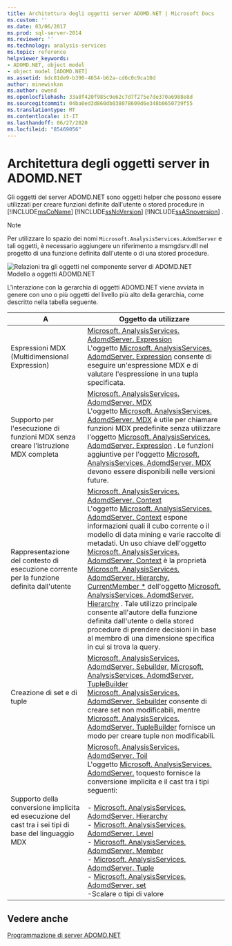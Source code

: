 ```yaml
---
title: Architettura degli oggetti server ADOMD.NET | Microsoft Docs
ms.custom: ''
ms.date: 03/06/2017
ms.prod: sql-server-2014
ms.reviewer: ''
ms.technology: analysis-services
ms.topic: reference
helpviewer_keywords:
- ADOMD.NET, object model
- object model [ADOMD.NET]
ms.assetid: bdc81de9-b390-4654-b62a-cd6c0c9ca10d
author: minewiskan
ms.author: owend
ms.openlocfilehash: 33a8f420f985c9e62c7d7f275e7de370a6988e8d
ms.sourcegitcommit: 04ba0ed3d860db038078609d6e348b0650739f55
ms.translationtype: MT
ms.contentlocale: it-IT
ms.lasthandoff: 06/27/2020
ms.locfileid: "85469056"
---
```

# <a name="adomdnet-server-object-architecture"></a>Architettura degli oggetti server in ADOMD.NET
  Gli oggetti del server ADOMD.NET sono oggetti helper che possono essere utilizzati per creare funzioni definite dall'utente o stored procedure in [!INCLUDE[msCoName](../../includes/msconame-md.md)] [!INCLUDE[ssNoVersion](../../includes/ssnoversion-md.md)] [!INCLUDE[ssASnoversion](../../includes/ssasnoversion-md.md)] .  
  
> [!NOTE]  
>  Per utilizzare lo spazio dei nomi `Microsoft.AnalysisServices.AdomdServer` e tali oggetti, è necessario aggiungere un riferimento a msmgdsrv.dll nel progetto di una funzione definita dall'utente o di una stored procedure.  
  
 ![Relazioni tra gli oggetti nel componente server di ADOMD.NET](../../analysis-services/dev-guide/media/adomdnetserverobjectmodel.gif "Relazioni tra gli oggetti nel componente server di ADOMD.NET")  
Modello a oggetti ADOMD.NET  
  
 L'interazione con la gerarchia di oggetti ADOMD.NET viene avviata in genere con uno o più oggetti del livello più alto della gerarchia, come descritto nella tabella seguente.  
  
|A|Oggetto da utilizzare|  
|--------|---------------------|  
|Espressioni MDX (Multidimensional Expression)|[Microsoft. AnalysisServices. AdomdServer. Expression](/previous-versions/sql/sql-server-2014/ms143609(v=sql.120))<br /> L'oggetto [Microsoft. AnalysisServices. AdomdServer. Expression](/previous-versions/sql/sql-server-2014/ms143609(v=sql.120)) consente di eseguire un'espressione MDX e di valutare l'espressione in una tupla specificata.|  
|Supporto per l'esecuzione di funzioni MDX senza creare l'istruzione MDX completa|[Microsoft. AnalysisServices. AdomdServer. MDX](/previous-versions/sql/sql-server-2014/ms143616(v=sql.120))<br /> L'oggetto [Microsoft. AnalysisServices. AdomdServer. MDX](/previous-versions/sql/sql-server-2014/ms143616(v=sql.120)) è utile per chiamare funzioni MDX predefinite senza utilizzare l'oggetto [Microsoft. AnalysisServices. AdomdServer. Expression](/previous-versions/sql/sql-server-2014/ms143609(v=sql.120)) . Le funzioni aggiuntive per l'oggetto [Microsoft. AnalysisServices. AdomdServer. MDX](/previous-versions/sql/sql-server-2014/ms143616(v=sql.120)) devono essere disponibili nelle versioni future.|  
|Rappresentazione del contesto di esecuzione corrente per la funzione definita dall'utente|[Microsoft. AnalysisServices. AdomdServer. Context](/previous-versions/sql/sql-server-2014/ms143353(v=sql.120))<br /> L'oggetto [Microsoft. AnalysisServices. AdomdServer. Context](/previous-versions/sql/sql-server-2014/ms143353(v=sql.120)) espone informazioni quali il cubo corrente o il modello di data mining e varie raccolte di metadati. Un uso chiave dell'oggetto [Microsoft. AnalysisServices. AdomdServer. Context](/previous-versions/sql/sql-server-2014/ms143353(v=sql.120)) è la proprietà [Microsoft. AnalysisServices. AdomdServer. Hierarchy. CurrentMember *](/previous-versions/sql/sql-server-2014/ms137044(v=sql.120)) dell'oggetto [Microsoft. AnalysisServices. AdomdServer. Hierarchy](/previous-versions/sql/sql-server-2014/ms143578(v=sql.120)) . Tale utilizzo principale consente all'autore della funzione definita dall'utente o della stored procedure di prendere decisioni in base al membro di una dimensione specifica in cui si trova la query.|  
|Creazione di set e di tuple|[Microsoft. AnalysisServices. AdomdServer. Sebuilder](/previous-versions/sql/sql-server-2014/ms144510(v=sql.120)), [Microsoft. AnalysisServices. AdomdServer. TupleBuilder](/previous-versions/sql/sql-server-2014/ms145407(v=sql.120))<br /> [Microsoft. AnalysisServices. AdomdServer. Sebuilder](/previous-versions/sql/sql-server-2014/ms144510(v=sql.120)) consente di creare set non modificabili, mentre [Microsoft. AnalysisServices. AdomdServer. TupleBuilder](/previous-versions/sql/sql-server-2014/ms145407(v=sql.120)) fornisce un modo per creare tuple non modificabili.|  
|Supporto della conversione implicita ed esecuzione del cast tra i sei tipi di base del linguaggio MDX|[Microsoft. AnalysisServices. AdomdServer. Toil](/previous-versions/sql/sql-server-2014/ms143573(v=sql.120))<br /> L'oggetto [Microsoft. AnalysisServices. AdomdServer.](/previous-versions/sql/sql-server-2014/ms143573(v=sql.120)) toquesto fornisce la conversione implicita e il cast tra i tipi seguenti:<br /><br /> -   [Microsoft. AnalysisServices. AdomdServer. Hierarchy](/previous-versions/sql/sql-server-2014/ms143578(v=sql.120))<br />-   [Microsoft. AnalysisServices. AdomdServer. Level](/previous-versions/sql/sql-server-2014/ms143581(v=sql.120))<br />-   [Microsoft. AnalysisServices. AdomdServer. Member](/previous-versions/sql/sql-server-2014/ms143820(v=sql.120))<br />-   [Microsoft. AnalysisServices. AdomdServer. Tuple](/previous-versions/sql/sql-server-2014/ms145330(v=sql.120))<br />-   [Microsoft. AnalysisServices. AdomdServer. set](/previous-versions/sql/sql-server-2014/ms144530(v=sql.120))<br />-Scalare o tipi di valore|  
  
## <a name="see-also"></a>Vedere anche  
 [Programmazione di server ADOMD.NET](https://docs.microsoft.com/bi-reference/adomd/multidimensional-models-adomd-net-server/adomd-net-server-programming)  
  
  
